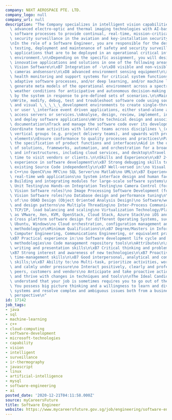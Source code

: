 ```yaml
---
company: N8XT AEROSPACE PTE. LTD.
company_logo: null
company_url: null
description: "The Company specializes in intelligent vision capabilities that blend\
  \ advanced electro-optic and thermal imaging technologies with AI-based adaptive\
  \ software processes to provide continual, real-time, mission-critical safety and\
  \ security surveillance in the aviation and key-installation security markets.\n\
  \nIn the role of a Software Engineer, you are responsible for the design, development,\
  \ testing, deployment and maintenance of safety and security surveillance software\
  \ applications that are to be deployed in an operational critical infrastructure\
  \ environment.\n\nDepending on the specific assignment, you will design and build\
  \ innovative applications and solutions in one of the following areas:\n\xB7 Intelligent\
  \ Vision Software\n\xB7 Integration of -\n\xD8 visible and non-visible spectrum\
  \ cameras andsensors\n\xD8 advanced environment sensing equipment\n\xD8 equipment\
  \ health monitoring and support systems for critical system functions\n\xB7 AI-based\
  \ adaptive software processes, and/or deep learning, and/or machine learning, to\
  \ generate meta models of the operational environment across a spectrum of varying\
  \ weather conditions for anticipative and autonomous decision-making and actions\
  \ by the system in response to pre-defined sets of scenarios.\n\nMain Responsibilities\n\
  \nWrite, modify, debug, test and troubleshoot software code using source code debuggers\
  \ and visual \_\_\_\_\_development environments to create single-threaded, multi-threaded\
  \ or user \_interface event driven applications, either stand-alone and those which\
  \ access servers or services.\nAnalyse, design, review, implement, integrate, test\
  \ and deploy software applications\nWrite technical design and associated design\
  \ documentation\nTrack and manage the software code over its development cycle\n\
  Coordinate team activities with lateral teams across disciplines \_(e.g., QA) and\
  \ vertical groups (e.g. project delivery teams), and upwards with project management\
  \ elements\nEnsure conformance to quality processes and practices\nParticipate in\
  \ the specification of product functions and interfaces\nAid in the design and building\
  \ of solutions, frameworks, automation, and orchestration for a broad range of applications\
  \ and infrastructures, including cloud services, and desktop\nTravel from time to\
  \ time to visit vendors or clients.\n\nSkills and Experience\n\xB7 2+ years hands-on\
  \ experience in software development\n\xB7 Strong debugging skills to understand\
  \ existing Source Code independently\n\xB7 Well-versed in:\no Visual Studio IDE\n\
  o C++\no OpenCV\no MFC\no SQL Server\no Matlab\no UML\n\xB7 Experience in:\no Developing\
  \ real-time web applications\no System interface design and human factor engineering\n\
  o Building and integrating modules for large-scale software systems\no Hands-on\
  \ Unit Testing\no Hands-on Integration Testing\no Camera Control (for intelligent\
  \ Vision Software roles)\no Image Processing Software Development (for intelligent\
  \ Vision Software roles)\no Database design and performance tuning\n\xB7 Knowledge\
  \ of:\no OOAD Design (Object Oriented Analysis Design)\no Software/web architectures\
  \ and design patterns\no Multiple Threading\no Inter-Process Communication\no Networking,\
  \ TCP/IP, load balancing and scaling\no Virtualization Technology/Platforms such\
  \ as VMware, Xen, KVM, OpenStack, Cloud Stack, Azure Stack\no iOS and Andriod platforms\n\
  o Cross platform software design for different Operating Systems, such as Redhat,\
  \ Ubuntu, Windows\no Cloud orchestration, configuration management and auto-scaling\
  \ methodology\n\nMinimum Qualifications\n\xB7 Degree/Masters in Information Technology,\
  \ Computer Engineering, Communications Engineering, or equivalent practical experience\n\
  \xB7 Practical experience in:\no Software development life cycle and quality assurance\
  \ methodologies\no Code management repository tools\n\nAttributes\n\xB7 Good technical\
  \ writing and presentation skills\n\xB7 Critical thinking and problem-solving skills\n\
  \xB7 Strong interest and awareness of new technologies\n\xB7 Proactive with good\
  \ time-management skills\n\xB7 Good interpersonal, analytical and communication\
  \ skills;\n\xB7 Ability to:\no Multi-task, prioritize activities, work independently\
  \ and calmly under pressure\no Interact positively, clearly and professionally with\
  \ peers, customers and vendors\no Anticipate and take proactive actions\no Adapt\
  \ and thrive with changes in techniques and tools\n\nThe Ideal Candidate\n\xB7 You\
  \ understand that your job is sometimes requires you to go out of the way\n\xB7\
  \ You possess big picture thinking and a willingness to learn and dive into unfamiliar\
  \ systems and resolve complex and ambiguous issues both from a business and technical\
  \ perspective\n"
id: 17142
job_tags:
- java
- sql
- machine-learning
- c++
- cloud-computing
- software-development
- microsoft-technologies
- capability
- vision
- intelligent
- surveillance
- ir-thermography
- javascript
- linux
- artificial-intelligence
- mysql
- software-engineering
- ai
posted_date: '2020-12-21T04:11:58.000Z'
source: myCareersFuture
title: Software Engineer
website: https://www.mycareersfuture.gov.sg/job/engineering/software-engineer-n8xt-aerospace-29730112d529479cabb56cc9169961b8
---
```

